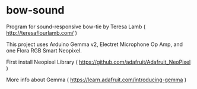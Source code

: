# bow-sound

Program for sound-responsive bow-tie by Teresa Lamb ( http://teresaflourlamb.com/ )

This project uses Arduino Gemma v2, Electret Microphone Op Amp, and one Flora RGB Smart Neopixel.

First install Neopixel Library ( https://github.com/adafruit/Adafruit_NeoPixel )

More info about Gemma ( https://learn.adafruit.com/introducing-gemma )
